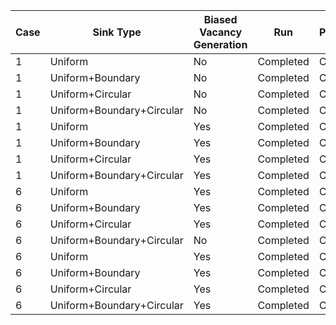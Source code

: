 | Case | Sink Type | Biased Vacancy Generation | Run | Postprocessing |
| ---- | ----------| ------------------------- | --- | -------------- |
| 1 | Uniform | No | Completed | Completed |
| 1 | Uniform+Boundary | No | Completed | Completed |
| 1 | Uniform+Circular | No | Completed | Completed |
| 1 | Uniform+Boundary+Circular | No | Completed | Completed |
| 1 | Uniform | Yes | Completed | Completed |
| 1 | Uniform+Boundary | Yes | Completed | Completed |
| 1 | Uniform+Circular | Yes | Completed | Completed |
| 1 | Uniform+Boundary+Circular | Yes | Completed | Completed |
| 6 | Uniform | Yes | Completed | Completed |
| 6 | Uniform+Boundary | Yes | Completed | Completed |
| 6 | Uniform+Circular | Yes | Completed | Completed |
| 6 | Uniform+Boundary+Circular | No | Completed | Completed |
| 6 | Uniform | Yes | Completed | Completed |
| 6 | Uniform+Boundary | Yes | Completed | Completed |
| 6 | Uniform+Circular | Yes | Completed | Completed |
| 6 | Uniform+Boundary+Circular | Yes | Completed | Completed |
